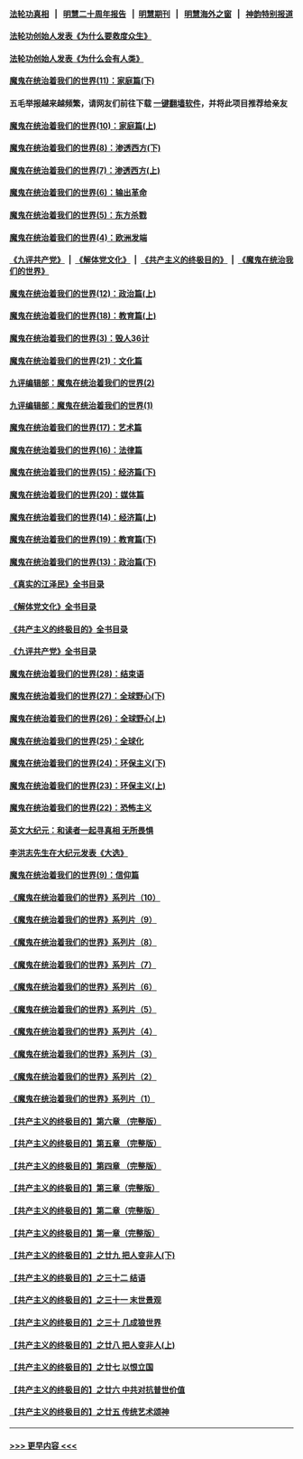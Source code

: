 #### [法轮功真相](https://github.com/gfw-breaker/truth/blob/master/README.md?t=0) &nbsp;&nbsp;|&nbsp;&nbsp; [明慧二十周年报告](https://github.com/gfw-breaker/mh-reports/blob/master/README.md?t=0) &nbsp;&nbsp;|&nbsp;&nbsp;[明慧期刊](https://github.com/gfw-breaker/mh-qikan) &nbsp;&nbsp;|&nbsp;&nbsp; [明慧海外之窗](https://github.com/gfw-breaker/mh-news/blob/master/README.md?t=0) &nbsp;&nbsp;|&nbsp;&nbsp; [神韵特别报道](https://github.com/gfw-breaker/mh-news/blob/master/shenyun.md?t=0)
#### [法轮功创始人发表《为什么要救度众生》](../pages/nsc422/n13975246.md?t=06121244) 
#### [法轮功创始人发表《为什么会有人类》](../pages/nsc422/n13912117.md?t=06121244) 
#### [魔鬼在统治着我们的世界(11)：家庭篇(下)](../pages/nsc422/n10440961.md?t=06121244) 
#### 五毛举报越来越频繁，请网友们前往下载 [一键翻墙软件](https://github.com/gfw-breaker/ssr-accounts)，并将此项目推荐给亲友
#### [魔鬼在统治着我们的世界(10)：家庭篇(上)](../pages/nsc422/n10435448.md?t=06121244) 
#### [魔鬼在统治着我们的世界(8)：渗透西方(下)](../pages/nsc422/n10429603.md?t=06121244) 
#### [魔鬼在统治着我们的世界(7)：渗透西方(上)](../pages/nsc422/n10426013.md?t=06121244) 
#### [魔鬼在统治着我们的世界(6)：输出革命](../pages/nsc422/n10421536.md?t=06121244) 
#### [魔鬼在统治着我们的世界(5)：东方杀戮](../pages/nsc422/n10417707.md?t=06121244) 
#### [魔鬼在统治着我们的世界(4)：欧洲发端](../pages/nsc422/n10414890.md?t=06121244) 
#### [《九评共产党》](https://github.com/begood0513/9ping.md/blob/master/README.md) &nbsp;|&nbsp; [《解体党文化》](../../../../jtdwh.md/blob/master/README.md)  &nbsp;|&nbsp; [《共产主义的终极目的》](../../../../gczydzjmd.md/blob/master/README.md) &nbsp;|&nbsp; [《魔鬼在统治我们的世界》](../../../../mgztzwmdsj.md/blob/master/README.md) 
#### [魔鬼在统治着我们的世界(12)：政治篇(上)](../pages/nsc422/n10444576.md?t=06121244) 
#### [魔鬼在统治着我们的世界(18)：教育篇(上)](../pages/nsc422/n10526970.md?t=06121244) 
#### [魔鬼在统治着我们的世界(3)：毁人36计](../pages/nsc422/n10411583.md?t=06121244) 
#### [魔鬼在统治着我们的世界(21)：文化篇](../pages/nsc422/n10597706.md?t=06121244) 
#### [九评编辑部：魔鬼在统治着我们的世界(2)](../pages/nsc422/n10410036.md?t=06121244) 
#### [九评编辑部：魔鬼在统治着我们的世界(1)](../pages/nsc422/n10406825.md?t=06121244) 
#### [魔鬼在统治着我们的世界(17)：艺术篇](../pages/nsc422/n10499093.md?t=06121244) 
#### [魔鬼在统治着我们的世界(16)：法律篇](../pages/nsc422/n10485969.md?t=06121244) 
#### [魔鬼在统治着我们的世界(15)：经济篇(下)](../pages/nsc422/n10469975.md?t=06121244) 
#### [魔鬼在统治着我们的世界(20)：媒体篇](../pages/nsc422/n10586579.md?t=06121244) 
#### [魔鬼在统治着我们的世界(14)：经济篇(上)](../pages/nsc422/n10457370.md?t=06121244) 
#### [魔鬼在统治着我们的世界(19)：教育篇(下)](../pages/nsc422/n10564808.md?t=06121244) 
#### [魔鬼在统治着我们的世界(13)：政治篇(下)](../pages/nsc422/n10448270.md?t=06121244) 
#### [《真实的江泽民》全书目录](../pages/nsc422/n13721399.md?t=06121244) 
#### [《解体党文化》全书目录](../pages/nsc422/n13721157.md?t=06121244) 
#### [《共产主义的终极目的》全书目录](../pages/nsc422/n13721048.md?t=06121244) 
#### [《九评共产党》全书目录](../pages/nsc422/n13708085.md?t=06121244) 
#### [魔鬼在统治着我们的世界(28)：结束语](../pages/nsc422/n10936246.md?t=06121244) 
#### [魔鬼在统治着我们的世界(27)：全球野心(下)](../pages/nsc422/n10928319.md?t=06121244) 
#### [魔鬼在统治着我们的世界(26)：全球野心(上)](../pages/nsc422/n10900318.md?t=06121244) 
#### [魔鬼在统治着我们的世界(25)：全球化](../pages/nsc422/n10788205.md?t=06121244) 
#### [魔鬼在统治着我们的世界(24)：环保主义(下)](../pages/nsc422/n10695307.md?t=06121244) 
#### [魔鬼在统治着我们的世界(23)：环保主义(上)](../pages/nsc422/n10688613.md?t=06121244) 
#### [魔鬼在统治着我们的世界(22)：恐怖主义](../pages/nsc422/n10614727.md?t=06121244) 
#### [英文大纪元：和读者一起寻真相 无所畏惧](../pages/nsc422/n12542027.md?t=06121244) 
#### [李洪志先生在大纪元发表《大选》](../pages/nsc422/n12534746.md?t=06121244) 
#### [魔鬼在统治着我们的世界(9)：信仰篇](../pages/nsc422/n10432159.md?t=06121244) 
#### [《魔鬼在统治着我们的世界》系列片（10）](../pages/nsc422/n12292670.md?t=06121244) 
#### [《魔鬼在统治着我们的世界》系列片（9）](../pages/nsc422/n12290859.md?t=06121244) 
#### [《魔鬼在统治着我们的世界》系列片（8）](../pages/nsc422/n12287445.md?t=06121244) 
#### [《魔鬼在统治着我们的世界》系列片（7）](../pages/nsc422/n12283425.md?t=06121244) 
#### [《魔鬼在统治着我们的世界》系列片（6）](../pages/nsc422/n12282314.md?t=06121244) 
#### [《魔鬼在统治着我们的世界》系列片（5）](../pages/nsc422/n12281419.md?t=06121244) 
#### [《魔鬼在统治着我们的世界》系列片（4）](../pages/nsc422/n12274024.md?t=06121244) 
#### [《魔鬼在统治着我们的世界》系列片（3）](../pages/nsc422/n12271322.md?t=06121244) 
#### [《魔鬼在统治着我们的世界》系列片（2）](../pages/nsc422/n12269049.md?t=06121244) 
#### [《魔鬼在统治着我们的世界》系列片（1）](../pages/nsc422/n12267575.md?t=06121244) 
#### [【共产主义的终极目的】第六章 （完整版）](../pages/nsc422/n11428913.md?t=06121244) 
#### [【共产主义的终极目的】第五章 （完整版）](../pages/nsc422/n11428912.md?t=06121244) 
#### [【共产主义的终极目的】第四章 （完整版）](../pages/nsc422/n11428907.md?t=06121244) 
#### [【共产主义的终极目的】第三章（完整版）](../pages/nsc422/n11428848.md?t=06121244) 
#### [【共产主义的终极目的】第二章（完整版）](../pages/nsc422/n11428831.md?t=06121244) 
#### [【共产主义的终极目的】第一章（完整版）](../pages/nsc422/n11417651.md?t=06121244) 
#### [【共产主义的终极目的】之廿九 把人变非人(下)](../pages/nsc422/n11344140.md?t=06121244) 
#### [【共产主义的终极目的】之三十二 结语](../pages/nsc422/n11360535.md?t=06121244) 
#### [【共产主义的终极目的】之三十一 末世景观](../pages/nsc422/n11351129.md?t=06121244) 
#### [【共产主义的终极目的】之三十 几成狼世界](../pages/nsc422/n11348280.md?t=06121244) 
#### [【共产主义的终极目的】之廿八 把人变非人(上)](../pages/nsc422/n11340492.md?t=06121244) 
#### [【共产主义的终极目的】之廿七 以恨立国](../pages/nsc422/n11336944.md?t=06121244) 
#### [【共产主义的终极目的】之廿六 中共对抗普世价值](../pages/nsc422/n11324785.md?t=06121244) 
#### [【共产主义的终极目的】之廿五 传统艺术颂神](../pages/nsc422/n11296396.md?t=06121244) 

----
#### [ >>> 更早内容 <<< ](../indexes/nsc422-earlier.md)
